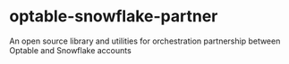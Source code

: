 # optable-snowflake-partner
An open source library and utilities for orchestration partnership between Optable and Snowflake accounts
